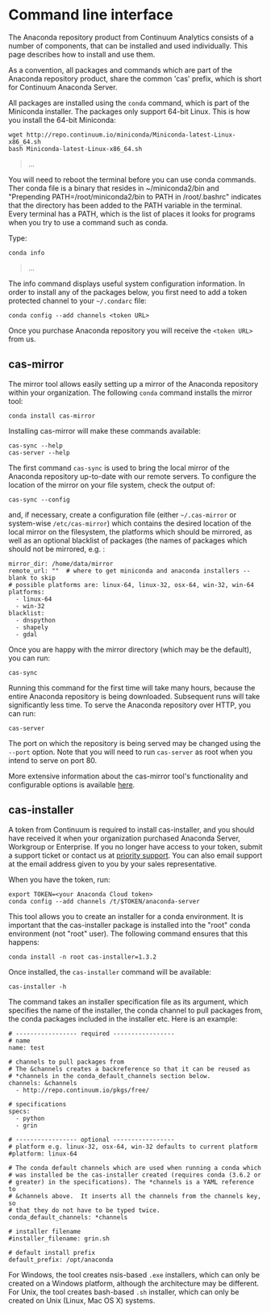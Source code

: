 Command line interface
======================

The Anaconda repository product from Continuum Analytics consists of a
number of components, that can be installed and used individually. This
page describes how to install and use them.

As a convention, all packages and commands which are part of the
Anaconda repository product, share the common 'cas' prefix, which is
short for Continuum Anaconda Server.

All packages are installed using the `conda` command, which is part of
the Miniconda installer. The packages only support 64-bit Linux. This is
how you install the 64-bit Miniconda:

    wget http://repo.continuum.io/miniconda/Miniconda-latest-Linux-x86_64.sh
    bash Miniconda-latest-Linux-x86_64.sh

> ...

You will need to reboot the terminal before you can use conda commands.
Ther conda file is a binary that resides in \~/miniconda2/bin and
"Prepending PATH=/root/miniconda2/bin to PATH in /root/.bashrc"
indicates that the directory has been added to the PATH variable in the
terminal. Every terminal has a PATH, which is the list of places it
looks for programs when you try to use a command such as conda.

Type:

    conda info

> ...

The info command displays useful system configuration information. In
order to install any of the packages below, you first need to add a
token protected channel to your `~/.condarc` file:

    conda config --add channels <token URL>

Once you purchase Anaconda repository you will receive the `<token URL>`
from us.

cas-mirror
----------

The mirror tool allows easily setting up a mirror of the Anaconda
repository within your organization. The following `conda` command
installs the mirror tool:

    conda install cas-mirror

Installing cas-mirror will make these commands available:

    cas-sync --help
    cas-server --help

The first command `cas-sync` is used to bring the local mirror of the
Anaconda repository up-to-date with our remote servers. To configure the
location of the mirror on your file system, check the output of:

    cas-sync --config

and, if necessary, create a configuration file (either `~/.cas-mirror`
or system-wise `/etc/cas-mirror`) which contains the desired location of
the local mirror on the filesystem, the platforms which should be
mirrored, as well as an optional blacklist of packages (the names of
packages which should not be mirrored, e.g. :

    mirror_dir: /home/data/mirror
    remote_url: ""  # where to get miniconda and anaconda installers -- blank to skip
    # possible platforms are: linux-64, linux-32, osx-64, win-32, win-64
    platforms:
      - linux-64
      - win-32
    blacklist:
      - dnspython
      - shapely
      - gdal

Once you are happy with the mirror directory (which may be the default),
you can run:

    cas-sync

Running this command for the first time will take many hours, because
the entire Anaconda repository is being downloaded. Subsequent runs will
take significantly less time. To serve the Anaconda repository over
HTTP, you can run:

    cas-server

The port on which the repository is being served may be changed using
the `--port` option. Note that you will need to run `cas-server` as root
when you intend to serve on port 80.

More extensive information about the cas-mirror tool's functionality and
configurable options is available
[here](mirrors-sync-configuration.html).

cas-installer
-------------

A token from Continuum is required to install cas-installer, and you
should have received it when your organization purchased Anaconda
Server, Workgroup or Enterprise. If you no longer have access to your
token, submit a support ticket or contact us at [priority
support](https://support.continuum.io/). You can also email support at
the email address given to you by your sales representative.

When you have the token, run:

    export TOKEN=<your Anaconda Cloud token>
    conda config --add channels /t/$TOKEN/anaconda-server

This tool allows you to create an installer for a conda environment. It
is important that the cas-installer package is installed into the "root"
conda environment (not "root" user). The following command ensures that
this happens:

    conda install -n root cas-installer=1.3.2

Once installed, the `cas-installer` command will be available:

    cas-installer -h

The command takes an installer specification file as its argument, which
specifies the name of the installer, the conda channel to pull packages
from, the conda packages included in the installer etc. Here is an
example:

    # ----------------- required -----------------
    # name
    name: test

    # channels to pull packages from
    # The &channels creates a backreference so that it can be reused as
    # *channels in the conda_default_channels section below.
    channels: &channels
      - http://repo.continuum.io/pkgs/free/

    # specifications
    specs:
      - python
      - grin

    # ----------------- optional -----------------
    # platform e.g. linux-32, osx-64, win-32 defaults to current platform
    #platform: linux-64

    # The conda default channels which are used when running a conda which
    # was installed be the cas-installer created (requires conda (3.6.2 or
    # greater) in the specifications). The *channels is a YAML reference to
    # &channels above.  It inserts all the channels from the channels key, so
    # that they do not have to be typed twice.
    conda_default_channels: *channels

    # installer filename
    #installer_filename: grin.sh

    # default install prefix
    default_prefix: /opt/anaconda

For Windows, the tool creates nsis-based `.exe` installers, which can
only be created on a Windows platform, although the architecture may be
different. For Unix, the tool creates bash-based `.sh` installer, which
can only be created on Unix (Linux, Mac OS X) systems.
